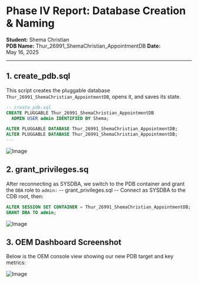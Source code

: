 # Phase IV Report: Database Creation & Naming

**Student:** Shema Christian  
**PDB Name:** Thur_26991_ShemaChristian_AppointmentDB 
**Date:** May 16, 2025

---

## 1. create_pdb.sql  
This script creates the pluggable database `Thur_26991_ShemaChristian_AppointmentDB`, opens it, and saves its state.

```sql
-- create_pdb.sql
CREATE PLUGGABLE Thur_26991_ShemaChristian_AppointmentDB
  ADMIN USER admin IDENTIFIED BY Shema;

ALTER PLUGGABLE DATABASE Thur_26991_ShemaChristian_AppointmentDB;
ALTER PLUGGABLE DATABASE Thur_26991_ShemaChristian_AppointmentDB;
---

```
![Image](https://github.com/user-attachments/assets/42fc3907-8b40-4842-ab5c-b2372db942ce)

## 2. grant_privileges.sq
After reconnecting as SYSDBA, we switch to the PDB container and grant the `DBA` role to `admin:`
-- grant_privileges.sql
-- Connect as SYSDBA to the CDB root, then:
```sql
ALTER SESSION SET CONTAINER = Thur_26991_ShemaChristian_AppointmentDB;
GRANT DBA TO admin;
```

![Image](https://github.com/user-attachments/assets/64cc2757-9f8e-469a-84cb-c4d71a01eea3)

## 3. OEM Dashboard Screenshot
Below is the OEM console view showing our new PDB target and key metrics:

![Image](https://github.com/user-attachments/assets/65a82949-bf48-4d33-a733-1e10f4217d5d)
